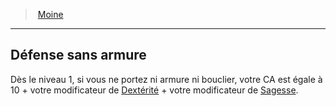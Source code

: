 ﻿> [Moine](hd_monk.md)

---

## Défense sans armure

Dès le niveau 1, si vous ne portez ni armure ni bouclier, votre CA est égale à 10 + votre modificateur de [Dextérité](hd_abilities_dexterity.md) + votre modificateur de [Sagesse](hd_abilities_wisdom.md).

